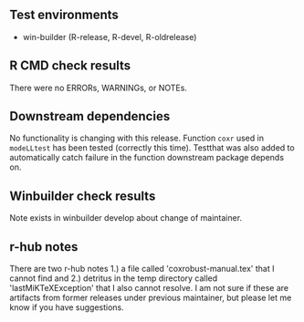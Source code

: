 ## Test environments
* win-builder (R-release, R-devel, R-oldrelease)

## R CMD check results
There were no ERRORs, WARNINGs, or NOTEs.

## Downstream dependencies
No functionality is changing with this release. Function `coxr` used in `modeLLtest` has been tested (correctly this time). Testthat was also added to automatically catch failure in the function downstream package depends on.

## Winbuilder check results
Note exists in winbuilder develop about change of maintainer.

## r-hub notes
There are two r-hub notes 1.) a file called 'coxrobust-manual.tex' that I cannot find and 2.) detritus in the temp directory called 'lastMiKTeXException' that I also cannot resolve. I am not sure if these are artifacts from former releases under previous maintainer, but please let me know if you have suggestions.

